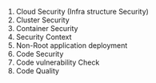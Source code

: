 
1. Cloud Security (Infra structure Security)
2. Cluster Security
3. Container Security
  1. Security Context
  2. Non-Root application deployment
5. Code Security
  1. Code vulnerability Check
  2. Code Quality 
